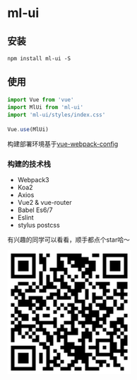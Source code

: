 # ml-ui 

## 安装
```npm
npm install ml-ui -S
```

## 使用
```js
import Vue from 'vue'
import MlUi from 'ml-ui'
import 'ml-ui/styles/index.css'

Vue.use(MlUi)
```

构建部署环境基于[vue-webpack-config](https://github.com/zdliuccit/vue-webpack-config)
### 构建的技术栈
* Webpack3
* Koa2
* Axios
* Vue2 & vue-router
* Babel Es6/7
* Eslint
* stylus postcss

有兴趣的同学可以看看，顺手都点个star哈～

![](client/assets/images/mobile-src.png)


